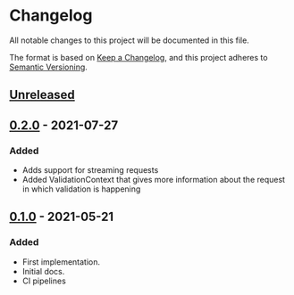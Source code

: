 # Changelog

All notable changes to this project will be documented in this file.

The format is based on [Keep a Changelog](https://keepachangelog.com/en/1.0.0/),
and this project adheres to [Semantic Versioning](https://semver.org/spec/v2.0.0.html).

## [Unreleased]

[comment]: <> (### Fixed)

[comment]: <> (### Changed)

[comment]: <> (### Removed)

## [0.2.0] - 2021-07-27

### Added

- Adds support for streaming requests
- Added ValidationContext that gives more information about the request in which validation is happening

## [0.1.0] - 2021-05-21

### Added

- First implementation.
- Initial docs.
- CI pipelines


[unreleased]: https://github.com/messagebird/python-grpc-argument-validator/compare/v0.1.0...HEAD
[0.1.0]: https://github.com/messagebird/python-grpc-argument-validator/releases/tag/v0.1.0
[0.2.0]: https://github.com/messagebird/python-grpc-argument-validator/releases/tag/v0.2.0
